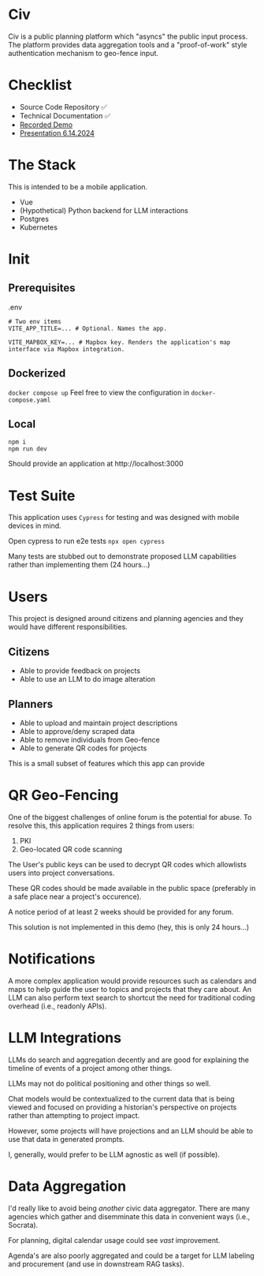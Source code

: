 # Civ
Civ is a public planning platform which "asyncs" the public input process.
The platform provides data aggregation tools and a "proof-of-work" style
authentication mechanism to geo-fence input.

# Checklist
- Source Code Repository ✅
- Technical Documentation ✅
- [Recorded Demo](https://www.loom.com/share/2a1e7adf899d47e59722ce3921d9f0ff)
- [Presentation 6.14.2024](https://docs.google.com/presentation/d/1wM7jnCfhqlLIlX2Mla79djDnnaaTpPnENm3k8FYru1Y/edit?usp=sharing)

# The Stack

This is intended to be a mobile application.

- Vue
- (Hypothetical) Python backend for LLM interactions
- Postgres
- Kubernetes

# Init
## Prerequisites
.env
```
# Two env items
VITE_APP_TITLE=... # Optional. Names the app.

VITE_MAPBOX_KEY=... # Mapbox key. Renders the application's map interface via Mapbox integration.
```
## Dockerized
```docker compose up```
Feel free to view the configuration in `docker-compose.yaml`
## Local
```
npm i
npm run dev
```

Should provide an application at http://localhost:3000

# Test Suite
This application uses `Cypress` for testing and was designed with mobile devices
in mind.

Open cypress to run e2e tests
```npx open cypress```

Many tests are stubbed out to demonstrate proposed LLM capabilities rather than implementing them (24 hours...)

# Users
This project is designed around citizens and planning agencies and they would have different responsibilities.
## Citizens
- Able to provide feedback on projects
- Able to use an LLM to do image alteration
## Planners
- Able to upload and maintain project descriptions
- Able to approve/deny scraped data
- Able to remove individuals from Geo-fence
- Able to generate QR codes for projects

This is a small subset of features which this app can provide

# QR Geo-Fencing
One of the biggest challenges of online forum is the potential for abuse.
To resolve this, this application requires 2 things from users:
1. PKI
2. Geo-located QR code scanning

The User's public keys can be used to decrypt QR codes which allowlists users into project conversations.

These QR codes should be made available in the public space (preferably in a safe place near a project's occurence).

A notice period of at least 2 weeks should be provided for any forum.

This solution is not implemented in this demo (hey, this is only 24 hours...)

# Notifications
A more complex application would provide resources such as calendars and maps to help guide the user to topics and projects that they care about. An LLM can also perform text search to shortcut the need for traditional coding overhead (i.e., readonly APIs).

# LLM Integrations
LLMs do search and aggregation decently and are good for explaining the timeline of events of a project among other things.

LLMs may not do political positioning and other things so well.

Chat models would be contextualized to the current data that is being viewed and focused on providing a historian's perspective on projects rather than attempting to project impact.

However, some projects will have projections and an LLM should be able to use that data in generated prompts.

I, generally, would prefer to be LLM agnostic as well (if possible).

# Data Aggregation
I'd really like to avoid being *another* civic data aggregator. There are many agencies which gather and disemminate this data in convenient ways (i.e., Socrata).

For planning, digital calendar usage could see *vast* improvement.

Agenda's are also poorly aggregated and could be a target for LLM labeling and procurement (and use in downstream RAG tasks).